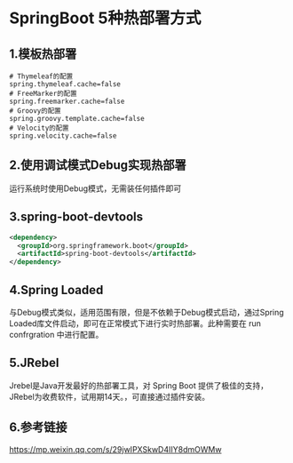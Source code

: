 # SpringBoot 5种热部署方式

## 1.模板热部署

```properties
# Thymeleaf的配置
spring.thymeleaf.cache=false
# FreeMarker的配置
spring.freemarker.cache=false
# Groovy的配置
spring.groovy.template.cache=false
# Velocity的配置
spring.velocity.cache=false
```



## 2.使用调试模式Debug实现热部署

运行系统时使用Debug模式，无需装任何插件即可



## 3.spring-boot-devtools

```xml
<dependency>
  <groupId>org.springframework.boot</groupId>
  <artifactId>spring-boot-devtools</artifactId>
</dependency>
```



## 4.Spring Loaded

与Debug模式类似，适用范围有限，但是不依赖于Debug模式启动，通过Spring Loaded库文件启动，即可在正常模式下进行实时热部署。此种需要在 run confrgration 中进行配置。



## 5.JRebel

Jrebel是Java开发最好的热部署工具，对 Spring Boot 提供了极佳的支持，JRebel为收费软件，试用期14天。，可直接通过插件安装。



## 6.参考链接

https://mp.weixin.qq.com/s/29jwIPXSkwD4IIY8dmOWMw